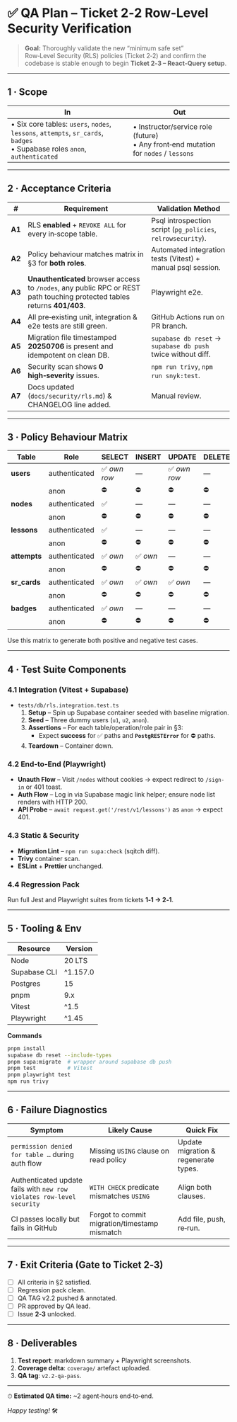 # ✅ **QA Plan – Ticket 2‑2 Row‑Level Security Verification**

> **Goal:** Thoroughly validate the new “minimum safe set” Row‑Level Security (RLS) policies (Ticket 2‑2) and confirm the codebase is stable enough to begin **Ticket 2‑3 – React‑Query setup**.

---

## 1 · Scope

| In                                                                                                                           | Out                                                                                    |
| ---------------------------------------------------------------------------------------------------------------------------- | -------------------------------------------------------------------------------------- |
| • Six core tables: `users`, `nodes`, `lessons`, `attempts`, `sr_cards`, `badges`<br>• Supabase roles `anon`, `authenticated` | • Instructor/service role (future)<br>• Any front‑end mutation for `nodes` / `lessons` |

---

## 2 · Acceptance Criteria

| #      | Requirement                                                                                                                | Validation Method                                            |
| ------ | -------------------------------------------------------------------------------------------------------------------------- | ------------------------------------------------------------ |
| **A1** | RLS **enabled** + `REVOKE ALL` for every in‑scope table.                                                                   | Psql introspection script (`pg_policies`, `relrowsecurity`). |
| **A2** | Policy behaviour matches matrix in §3 for **both roles**.                                                                  | Automated integration tests (Vitest) + manual psql session.  |
| **A3** | **Unauthenticated** browser access to `/nodes`, any public RPC or REST path touching protected tables returns **401/403**. | Playwright e2e.                                              |
| **A4** | All pre‑existing unit, integration & e2e tests are still green.                                                            | GitHub Actions run on PR branch.                             |
| **A5** | Migration file timestamped **20250706** is present and idempotent on clean DB.                                             | `supabase db reset` → `supabase db push` twice without diff. |
| **A6** | Security scan shows **0 high‑severity** issues.                                                                            | `npm run trivy`, `npm run snyk:test`.                        |
| **A7** | Docs updated (`docs/security/rls.md`) & CHANGELOG line added.                                                              | Manual review.                                               |

---

## 3 · Policy Behaviour Matrix

| Table        | Role          | SELECT       | INSERT   | UPDATE       | DELETE |
| ------------ | ------------- | ------------ | -------- | ------------ | ------ |
| **users**    | authenticated | ✅ _own row_ | —        | ✅ _own row_ | —      |
|              | anon          | ⛔           | ⛔       | ⛔           | ⛔     |
| **nodes**    | authenticated | ✅           | —        | —            | —      |
|              | anon          | ⛔           | ⛔       | ⛔           | ⛔     |
| **lessons**  | authenticated | ✅           | —        | —            | —      |
|              | anon          | ⛔           | ⛔       | ⛔           | ⛔     |
| **attempts** | authenticated | ✅ _own_     | ✅ _own_ | —            | —      |
|              | anon          | ⛔           | ⛔       | ⛔           | ⛔     |
| **sr_cards** | authenticated | ✅ _own_     | ✅ _own_ | ✅ _own_     | —      |
|              | anon          | ⛔           | ⛔       | ⛔           | ⛔     |
| **badges**   | authenticated | ✅ _own_     | —        | —            | —      |
|              | anon          | ⛔           | ⛔       | ⛔           | ⛔     |

Use this matrix to generate both positive and negative test cases.

---

## 4 · Test Suite Components

### 4.1 Integration (Vitest + Supabase)

- `tests/db/rls.integration.test.ts`
  1. **Setup** – Spin up Supabase container seeded with baseline migration.
  2. **Seed** – Three dummy users (`u1`, `u2`, `anon`).
  3. **Assertions** – For each table/operation/role pair in §3:
     - Expect **success** for ✅ paths and **`PostgRESTError`** for ⛔ paths.
  4. **Teardown** – Container down.

### 4.2 End‑to‑End (Playwright)

- **Unauth Flow** – Visit `/nodes` without cookies → expect redirect to `/sign-in` or 401 toast.
- **Auth Flow** – Log in via Supabase magic link helper; ensure node list renders with HTTP 200.
- **API Probe** – `await request.get('/rest/v1/lessons')` as `anon` → expect 401.

### 4.3 Static & Security

- **Migration Lint** – `npm run supa:check` (sqitch diff).
- **Trivy** container scan.
- **ESLint** + **Prettier** unchanged.

### 4.4 Regression Pack

Run full Jest and Playwright suites from tickets **1‑1 → 2‑1**.

---

## 5 · Tooling & Env

| Resource     | Version  |
| ------------ | -------- |
| Node         | 20 LTS   |
| Supabase CLI | ^1.157.0 |
| Postgres     | 15       |
| pnpm         | 9.x      |
| Vitest       | ^1.5     |
| Playwright   | ^1.45    |

**Commands**

```bash
pnpm install
supabase db reset --include-types
pnpm supa:migrate  # wrapper around supabase db push
pnpm test          # Vitest
pnpm playwright test
npm run trivy
```

---

## 6 · Failure Diagnostics

| Symptom                                                               | Likely Cause                                  | Quick Fix                            |
| --------------------------------------------------------------------- | --------------------------------------------- | ------------------------------------ |
| `permission denied for table …` during auth flow                      | Missing `USING` clause on read policy         | Update migration & regenerate types. |
| Authenticated update fails with `new row violates row‑level security` | `WITH CHECK` predicate mismatches `USING`     | Align both clauses.                  |
| CI passes locally but fails in GitHub                                 | Forgot to commit migration/timestamp mismatch | Add file, push, re‑run.              |

---

## 7 · Exit Criteria (Gate to Ticket 2‑3)

- [ ] All criteria in §2 satisfied.
- [ ] Regression pack clean.
- [ ] QA TAG v2.2 pushed & annotated.
- [ ] PR approved by QA lead.
- [ ] Issue **2‑3** unlocked.

---

## 8 · Deliverables

1. **Test report**: markdown summary + Playwright screenshots.
2. **Coverage delta**: `coverage/` artefact uploaded.
3. **QA tag**: `v2.2-qa-pass`.

---

⏱ **Estimated QA time:** ~2 agent‑hours end‑to‑end.

_Happy testing!_ 🛠️
